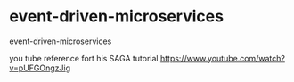 # event-driven-microservices
event-driven-microservices


you tube reference fort his SAGA tutorial
https://www.youtube.com/watch?v=pUFGOngzJig

